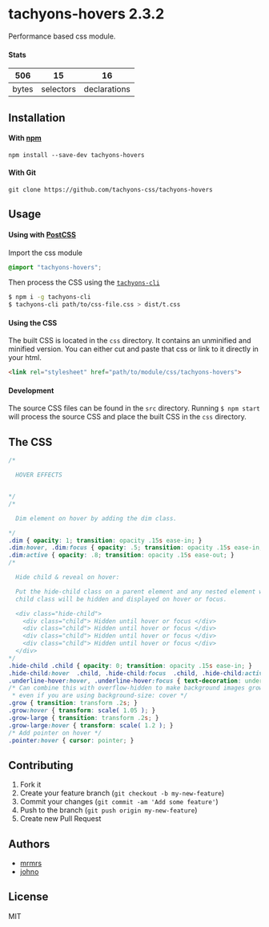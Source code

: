 # tachyons-hovers 2.3.2

Performance based css module.

#### Stats

506 | 15 | 16
---|---|---
bytes | selectors | declarations

## Installation

#### With [npm](https://npmjs.com)

```
npm install --save-dev tachyons-hovers
```

#### With Git

```
git clone https://github.com/tachyons-css/tachyons-hovers
```

## Usage

#### Using with [PostCSS](https://github.com/postcss/postcss)

Import the css module

```css
@import "tachyons-hovers";
```

Then process the CSS using the [`tachyons-cli`](https://github.com/tachyons-css/tachyons-cli)

```sh
$ npm i -g tachyons-cli
$ tachyons-cli path/to/css-file.css > dist/t.css
```

#### Using the CSS

The built CSS is located in the `css` directory. It contains an unminified and minified version.
You can either cut and paste that css or link to it directly in your html.

```html
<link rel="stylesheet" href="path/to/module/css/tachyons-hovers">
```

#### Development

The source CSS files can be found in the `src` directory.
Running `$ npm start` will process the source CSS and place the built CSS in the `css` directory.

## The CSS

```css
/*

  HOVER EFFECTS


*/
/*

  Dim element on hover by adding the dim class.

*/
.dim { opacity: 1; transition: opacity .15s ease-in; }
.dim:hover, .dim:focus { opacity: .5; transition: opacity .15s ease-in; }
.dim:active { opacity: .8; transition: opacity .15s ease-out; }
/*

  Hide child & reveal on hover:

  Put the hide-child class on a parent element and any nested element with the
  child class will be hidden and displayed on hover or focus.

  <div class="hide-child">
    <div class="child"> Hidden until hover or focus </div>
    <div class="child"> Hidden until hover or focus </div>
    <div class="child"> Hidden until hover or focus </div>
    <div class="child"> Hidden until hover or focus </div>
  </div>
*/
.hide-child .child { opacity: 0; transition: opacity .15s ease-in; }
.hide-child:hover  .child, .hide-child:focus  .child, .hide-child:active .child { opacity: 1; transition: opacity .15s ease-in; }
.underline-hover:hover, .underline-hover:focus { text-decoration: underline; }
/* Can combine this with overflow-hidden to make background images grow on hover
 * even if you are using background-size: cover */
.grow { transition: transform .2s; }
.grow:hover { transform: scale( 1.05 ); }
.grow-large { transition: transform .2s; }
.grow-large:hover { transform: scale( 1.2 ); }
/* Add pointer on hover */
.pointer:hover { cursor: pointer; }
```

## Contributing

1. Fork it
2. Create your feature branch (`git checkout -b my-new-feature`)
3. Commit your changes (`git commit -am 'Add some feature'`)
4. Push to the branch (`git push origin my-new-feature`)
5. Create new Pull Request

## Authors

* [mrmrs](http://mrmrs.io)
* [johno](http://johnotander.com)

## License

MIT

